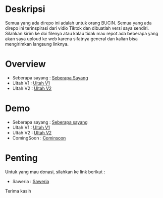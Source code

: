 # Deskripsi
Semua yang ada direpo ini adalah untuk orang BUCIN. Semua yang ada direpo ini terinspirasi dari vidio Tiktok dan dibuatlah versi saya sendiri. Silahkan kirim ke doi filenya atau kalau tidak mau repot ada beberapa yang akan saya uploud ke web karena sifatnya general dan kalian bisa mengirimkan langsung linknya.

# Overview
- Seberapa sayang : [Seberapa Sayang](Seberapa%20sayang)
- Ultah V1 : [Ultah V1](ultah%231)
- Ultah V2 : [Ultah V2](ultah%232)

# Demo
- Seberapa sayang : [Seberapa sayang](https://mainyuk.netlify.app/ "Seberasa sayang")
- Ultah V1 : [Ultah V1](https://tambahumur.netlify.app/ "Ultah V1")
- Ultah V2 : [Ultah V2](https://ultah-v2.netlify.app/ "Ultah V2")
- ComingSoon : [Cominsoon](# "Comingsoon")

# Penting
Untuk yang mau donasi, silahkan ke link berikut :
- Saweria : [Saweria](https://saweria.co/suryamsj "Saweria")

Terima kasih
